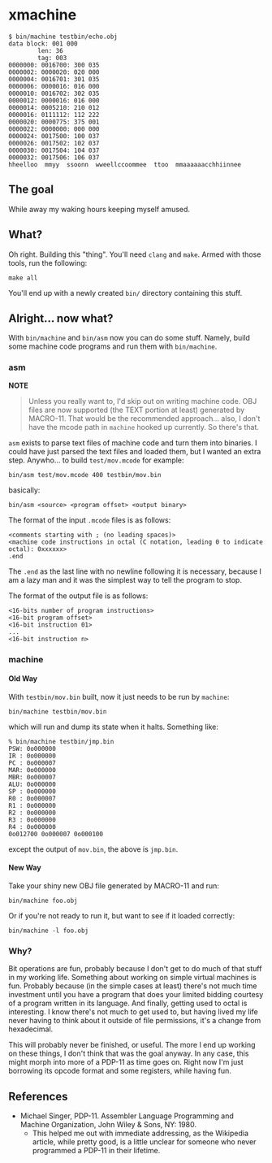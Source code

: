 # xmachine

```
$ bin/machine testbin/echo.obj 
data block: 001 000
        len: 36
        tag: 003
0000000: 0016700: 300 035
0000002: 0000020: 020 000
0000004: 0016701: 301 035
0000006: 0000016: 016 000
0000010: 0016702: 302 035
0000012: 0000016: 016 000
0000014: 0005210: 210 012
0000016: 0111112: 112 222
0000020: 0000775: 375 001
0000022: 0000000: 000 000
0000024: 0017500: 100 037
0000026: 0017502: 102 037
0000030: 0017504: 104 037
0000032: 0017506: 106 037
hheelloo  mmyy  ssoonn  wweellccoommee  ttoo  mmaaaaaacchhiinnee
```

## The goal

While away my waking hours keeping myself amused.

## What?

Oh right. Building this "thing". You'll need `clang` and `make`.
Armed with those tools, run the following:

```
make all
```

You'll end up with a newly created `bin/` directory containing this stuff.

## Alright... now what?

With `bin/machine` and `bin/asm` now you can do some stuff. Namely, build
some machine code programs and run them with `bin/machine`.

### asm

**NOTE** 
> Unless you really want to, I'd skip out on writing machine code.
> OBJ files are now supported (the TEXT portion at least) generated by MACRO-11.
> That would be the recommended approach... also, I don't have the mcode path
> in `machine` hooked up currently. So there's that.

`asm` exists to parse text files of machine code and turn them into binaries.
I could have just parsed the text files and loaded them, but I wanted an extra step.
Anywho... to build `test/mov.mcode` for example:

```
bin/asm test/mov.mcode 400 testbin/mov.bin
```

basically:

```
bin/asm <source> <program offset> <output binary>
```

The format of the input `.mcode` files is as follows:

```
<comments starting with ; (no leading spaces)>
<machine code instructions in octal (C notation, leading 0 to indicate octal): 0xxxxxx>
.end
```

The `.end` as the last line with no newline following it is necessary, because I am a lazy 
man and it was the simplest way to tell the program to stop.

The format of the output file is as follows:

```
<16-bits number of program instructions>
<16-bit program offset>
<16-bit instruction 01> 
... 
<16-bit instruction n>
```

### machine

#### Old Way
With `testbin/mov.bin` built, now it just needs to be run by `machine`:

```
bin/machine testbin/mov.bin
```

which will run and dump its state when it halts. Something like:

```
% bin/machine testbin/jmp.bin
PSW: 0o000000
IR : 0o000000
PC : 0o000007
MAR: 0o000000
MBR: 0o000007
ALU: 0o000000
SP : 0o000000
R0 : 0o000007
R1 : 0o000000
R2 : 0o000000
R3 : 0o000000
R4 : 0o000000
0o012700 0o000007 0o000100
```

except the output of `mov.bin`, the above is `jmp.bin`.

#### New Way
Take your shiny new OBJ file generated by MACRO-11 and run:
```
bin/machine foo.obj
```

Or if you're not ready to run it, but want to see if it loaded correctly:
```
bin/machine -l foo.obj
```

### Why?

Bit operations are fun, probably because I don't get to do much of that stuff in my 
working life. Something about working on simple virtual machines is fun. Probably because 
(in the simple cases at least) there's not much time investment until you have a program 
that does your limited bidding courtesy of a program written in its language. And finally,
getting used to octal is interesting. I know there's not much to get used to, but having 
lived my life never having to think about it outside of file permissions, it's a change
from hexadecimal.

This will probably never be finished, or useful. The more I end up working on these things,
I don't think that was the goal anyway. In any case, this might morph into more of a 
PDP-11 as time goes on. Right now I'm just borrowing its opcode format and some registers,
while having fun.

## References

- Michael Singer, PDP-11. Assembler Language Programming and Machine Organization, John Wiley & Sons, NY: 1980.
    - This helped me out with immediate addressing, as the Wikipedia article, while pretty 
    good, is a little unclear for someone who never programmed a PDP-11 in their lifetime.